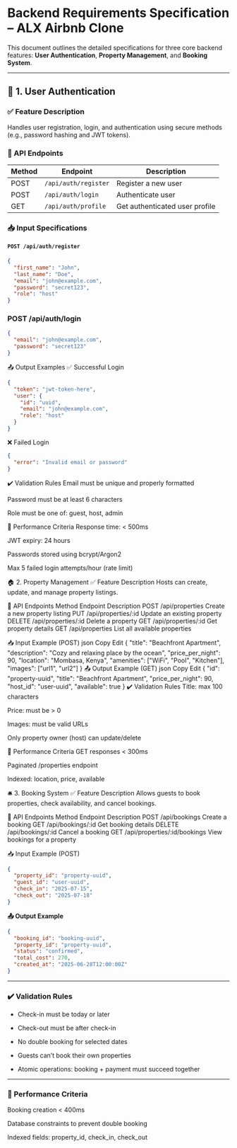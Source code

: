 # Backend Requirements Specification – ALX Airbnb Clone

This document outlines the detailed specifications for three core backend features: **User Authentication**, **Property Management**, and **Booking System**.

---

## 🔐 1. User Authentication

### ✅ Feature Description
Handles user registration, login, and authentication using secure methods (e.g., password hashing and JWT tokens).

### 📌 API Endpoints

| Method | Endpoint              | Description               |
|--------|------------------------|---------------------------|
| POST   | `/api/auth/register`  | Register a new user       |
| POST   | `/api/auth/login`     | Authenticate user         |
| GET    | `/api/auth/profile`   | Get authenticated user profile |

### 📥 Input Specifications

#### `POST /api/auth/register`
```json
{
  "first_name": "John",
  "last_name": "Doe",
  "email": "john@example.com",
  "password": "secret123",
  "role": "host"
}
```

### POST /api/auth/login
```json
{
  "email": "john@example.com",
  "password": "secret123"
}
```

📤 Output Examples
✅ Successful Login
```json
{
  "token": "jwt-token-here",
  "user": {
    "id": "uuid",
    "email": "john@example.com",
    "role": "host"
  }
}
```
❌ Failed Login
```json
{
  "error": "Invalid email or password"
}
```
✔️ Validation Rules
Email must be unique and properly formatted

Password must be at least 6 characters

Role must be one of: guest, host, admin

🚀 Performance Criteria
Response time: < 500ms

JWT expiry: 24 hours

Passwords stored using bcrypt/Argon2

Max 5 failed login attempts/hour (rate limit)

🏠 2. Property Management
✅ Feature Description
Hosts can create, update, and manage property listings.

📌 API Endpoints
Method	Endpoint	Description
POST	/api/properties	Create a new property listing
PUT	/api/properties/:id	Update an existing property
DELETE	/api/properties/:id	Delete a property
GET	/api/properties/:id	Get property details
GET	/api/properties	List all available properties

📥 Input Example (POST)
json
Copy
Edit
{
  "title": "Beachfront Apartment",
  "description": "Cozy and relaxing place by the ocean",
  "price_per_night": 90,
  "location": "Mombasa, Kenya",
  "amenities": ["WiFi", "Pool", "Kitchen"],
  "images": ["url1", "url2"]
}
📤 Output Example (GET)
json
Copy
Edit
{
  "id": "property-uuid",
  "title": "Beachfront Apartment",
  "price_per_night": 90,
  "host_id": "user-uuid",
  "available": true
}
✔️ Validation Rules
Title: max 100 characters

Price: must be > 0

Images: must be valid URLs

Only property owner (host) can update/delete

🚀 Performance Criteria
GET responses < 300ms

Paginated /properties endpoint

Indexed: location, price, available

🛎️ 3. Booking System
✅ Feature Description
Allows guests to book properties, check availability, and cancel bookings.

📌 API Endpoints
Method	Endpoint	Description
POST	/api/bookings	Create a booking
GET	/api/bookings/:id	Get booking details
DELETE	/api/bookings/:id	Cancel a booking
GET	/api/properties/:id/bookings	View bookings for a property

📥 Input Example (POST)
```json
{
  "property_id": "property-uuid",
  "guest_id": "user-uuid",
  "check_in": "2025-07-15",
  "check_out": "2025-07-18"
}
```
**📤 Output Example**
```json
{
  "booking_id": "booking-uuid",
  "property_id": "property-uuid",
  "status": "confirmed",
  "total_cost": 270,
  "created_at": "2025-06-28T12:00:00Z"
}
```
---

### ✔️ Validation Rules
- Check-in must be today or later

- Check-out must be after check-in

- No double booking for selected dates

- Guests can’t book their own properties

- Atomic operations: booking + payment must succeed together
---

### 🚀 Performance Criteria
Booking creation < 400ms

Database constraints to prevent double booking

Indexed fields: property_id, check_in, check_out

